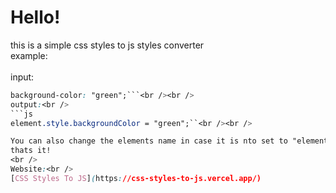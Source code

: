 # Hello!

this is a simple css styles to js styles converter<br />
example:<br /><br />
input:<br />
```css
background-color: "green";```<br /><br />
output:<br />
```js
element.style.backgroundColor = "green";``<br /><br />

You can also change the elements name in case it is nto set to "element"<br />
thats it!
<br />
Website:<br />
[CSS Styles To JS](https://css-styles-to-js.vercel.app/)
